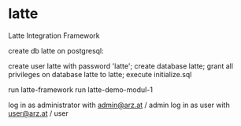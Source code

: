 # latte
Latte Integration Framework

create db latte on postgresql:

create user latte with password 'latte';
create database latte;
grant all privileges on database latte to latte;
execute initialize.sql

run latte-framework
run latte-demo-modul-1

log in as administrator with admin@arz.at / admin
log in as user with user@arz.at / user
